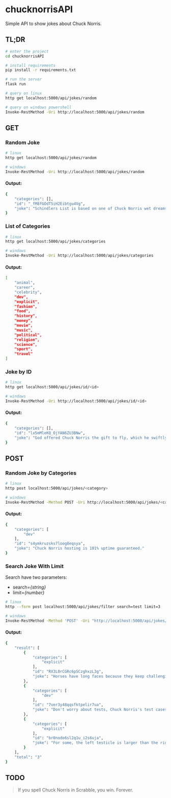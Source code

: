 
# chucknorrisAPI
Simple API to show jokes about Chuck Norris.

## TL;DR

```bash
# enter the project
cd chucknorrisAPI

# install requirements
pip install -r requirements.txt

# run the server
flask run

# query on linux
http get localhost:5000/api/jokes/random

# query on windows powershell
Invoke-RestMethod -Uri http://localhost:5000/api/jokes/random
```
## GET

### Random Joke
```bash
# linux
http get localhost:5000/api/jokes/random

# windows
Invoke-RestMethod -Uri http://localhost:5000/api/jokes/random
```

#### Output:
```bash
{
    "categories": [],
    "id": "_fM8fGOdT5iH2Eibtgu4Vg",
    "joke": "Schindlers List is based on one of Chuck Norris wet dreams"
}
```
### List of Categories
```bash
# linux
http get localhost:5000/api/jokes/categories

# windows
Invoke-RestMethod -Uri http://localhost:5000/api/jokes/categories
```

#### Output:
```bash
[
    "animal",
    "career",
    "celebrity",
    "dev",
    "explicit",
    "fashion",
    "food",
    "history",
    "money",
    "movie",
    "music",
    "political",
    "religion",
    "science",
    "sport",
    "travel"
]
```

### Joke by ID
```bash
# linux
http get localhost:5000/api/jokes/id/<id>

# windows
Invoke-RestMethod -Uri http://localhost:5000/api/jokes/id/<id>

```

#### Output:
```bash
{
    "categories": [],
    "id": "lx5mMleKQ_OjYAN6ZU3BNw",
    "joke": "God offered Chuck Norris the gift to fly, which he swiftly declined for super strength roundhouse ability."
}
```
## POST

### Random Joke by Categories
```bash
# linux
http post localhost:5000/api/jokes/<category>

# windows
Invoke-RestMethod -Method POST -Uri http://localhost:5000/api/jokes/<category>
```

#### Output:
```bash
{
    "categories": [
        "dev"
    ],
    "id": "s4ymkruzsks7loog8eqsya",
    "joke": "Chuck Norris hosting is 101% uptime guaranteed."
}
```
### Search Joke With Limit

Search have two parameters:
- search=*{string}*
- limit=*{number}*
```bash
# linux
http --form post localhost:5000/api/jokes/filter search=test limit=3

# windows
Invoke-RestMethod -Method 'POST' -Uri "http://localhost:5000/api/jokes/filter" -Body @{search="test"; limit="2"}
```

#### Output:
```bash
{
    "result": [
        {
            "categories": [
                "explicit"
            ],
            "id": "RX3L0rCGRc6pSCzghxzL3g",
            "joke": "Horses have long faces because they keep challenging Chuck Norris to \"whos got the biggest dick\" contests."
        },
        {
            "categories": [
                "dev"
            ],
            "id": "7ver3y48qqsfktpelir7ua",
            "joke": "Don't worry about tests, Chuck Norris's test cases cover your code too."
        },
        {
            "categories": [
                "explicit"
            ],
            "id": "br0nodo6sl2q1u_i2s6uja",
            "joke": "For some, the left testicle is larger than the right one. For Chuck Norris, each testicle is larger than the other one."
        }
    ],
    "total": "3"
}
```
## TODO

>If you spell Chuck Norris in Scrabble, you win. Forever.

